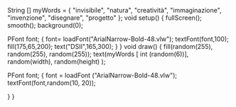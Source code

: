 String [] myWords  = {
  "invisibile", "natura", "creatività", "immaginazione", "invenzione", "disegnare", "progetto"
};
void setup() {
  fullScreen();
  smooth();
 background(0);
 
 
  PFont font; {
    font= loadFont("ArialNarrow-Bold-48.vlw");
    textFont(font,100);
    fill(175,65,200);
    text("DSII",165,300);
  }
}
void draw() {
  fill(random(255), random(255), random(255));
  text(myWords [ int (random(6))], random(width), random(height) );
  
   PFont font; {
 font = loadFont ("ArialNarrow-Bold-48.vlw");
 textFont(font,random(10, 20));

   }
}